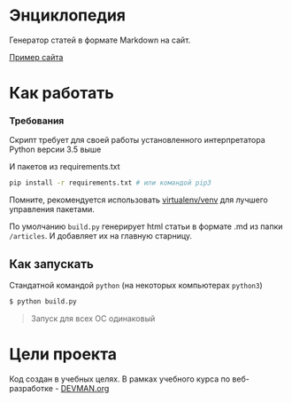 # Энциклопедия

Генератор статей в формате Markdown на сайт.

[Пример сайта](https://onlinealex.github.io/19_site_generator/)

# Как работать

### Требования
Скрипт требует для своей работы установленного интерпретатора
Python версии 3.5 выше

И  пакетов из requirements.txt
```bash
pip install -r requirements.txt # или командой pip3
```

Помните, рекомендуется использовать
[virtualenv/venv](https://devman.org/encyclopedia/pip/pip_virtualenv/)
для лучшего управления пакетами.

По умолчанию `build.py` генерирует html статьи в формате .md
из папки `/articles`. И добавляет их на главную старницу.

## Как запускать

Стандатной командой `python` (на некоторых компьютерах `python3`)

```bash
$ python build.py
```
> Запуск для всех ОС одинаковый

# Цели проекта
Код создан в учебных целях. В рамках учебного курса по
веб-разработке - [DEVMAN.org](https://devman.org)